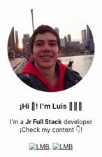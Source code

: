<p align="center" width="300">
   <img align="center" width="200" src="https://raw.githubusercontent.com/LMBarthaburu/LMBarthaburu/main/foto-de-perfil.jpg" style='border-radius: 100px;' alt="profile picture" />
   <h3 align="center">¡Hi 👋! I'm Luis 👨🏻‍💻</h3>
</p>
<p align="center">I'm a <strong>Jr Full Stack</strong> developer<br />¡Check my content 👇!</p>
<p align="center">
  <a href="https://www.linkedin.com/in/luis-miguel-barthaburu-/" target="_blank" style='margin-right:4px'>
    <img align="center" src="https://cdn.jsdelivr.net/npm/simple-icons@3.0.1/icons/linkedin.svg" alt="LMB" height="28px" width="28px" />
  </a>
  <a href="https://www.instagram.com/lmbarthaburu/" target="_blank">
    <img align="center" src="https://cdn.jsdelivr.net/npm/simple-icons@3.0.1/icons/instagram.svg" alt="LMB" height="28px" width="28px" />
  </a>
</p>